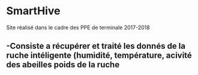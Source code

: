 # SmartHive
Site réalisé dans le cadre des PPE de terminale 2017-2018

-Consiste a récupérer et traité les donnés de la ruche intéligente (humidité, température, acivité des abeilles poids de la ruche
-

